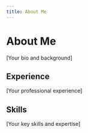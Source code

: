 ```yaml
---
title: About Me
---
```


# About Me

[Your bio and background]

## Experience
[Your professional experience]

## Skills
[Your key skills and expertise]